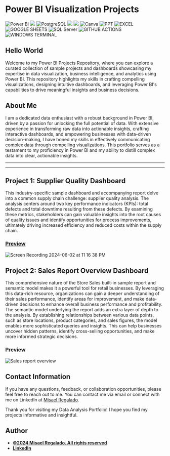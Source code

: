 
# Power BI Visualization Projects
![Power Bi](https://img.shields.io/badge/power_bi-F2C811?style=for-the-badge&logo=powerbi&logoColor=black)
![](https://img.shields.io/badge/Tableau-E97627?style=for-the-badge&logo=Tableau&logoColor=white)
![PostgreSQL](https://img.shields.io/badge/PostgreSQL-316192?style=for-the-badge&logo=postgresql&logoColor=white)
![](https://img.shields.io/badge/MySQL-00000F?style=for-the-badge&logo=mysql&logoColor=white)
![](https://img.shields.io/badge/SQLite-07405E?style=for-the-badge&logo=sqlite&logoColor=white)
![Canva](https://img.shields.io/badge/Canva-%2300C4CC.svg?style=for-the-badge&logo=Canva&logoColor=white)
![PPT](https://img.shields.io/badge/Microsoft_PowerPoint-B7472A?style=for-the-badge&logo=microsoft-powerpoint&logoColor=white)
![EXCEL](https://img.shields.io/badge/Microsoft_Excel-217346?style=for-the-badge&logo=microsoft-excel&logoColor=white)
![GOOGLE SHEETS](https://img.shields.io/badge/Google%20Sheets-34A853?style=for-the-badge&logo=google-sheets&logoColor=white)
![SQL Server](https://img.shields.io/badge/Microsoft_SQL_Server-CC2927?style=for-the-badge&logo=microsoft-sql-server&logoColor=white)
![GITHUB ACTIONS](https://img.shields.io/badge/Github%20Actions-282a2e?style=for-the-badge&logo=githubactions&logoColor=367cfe)
![WINDOWS TERMINAL](https://img.shields.io/badge/windows%20terminal-4D4D4D?style=for-the-badge&logo=windows%20terminal&logoColor=white)


## Hello World

Welcome to my Power BI Projects Repository, where you can explore a curated collection of sample projects and dashboards showcasing my expertise in data visualization, business intelligence, and analytics using Power BI. This repository highlights my skills in crafting compelling visualizations, designing intuitive dashboards, and leveraging Power BI's capabilities to drive meaningful insights and business decisions.



## About Me
I am a dedicated data enthusiast with a robust background in Power BI, driven by a passion for unlocking the full potential of data. With extensive experience in transforming raw data into actionable insights, crafting interactive dashboards, and empowering businesses with data-driven decision-making, I have honed my skills in effectively communicating complex data through compelling visualizations. This portfolio serves as a testament to my proficiency in Power BI and my ability to distill complex data into clear, actionable insights.

---

---
## Project 1: Supplier Quality Dashboard

This industry-specific sample dashboard and accompanying report delve into a common supply chain challenge: supplier quality analysis. The analysis centers around two key performance indicators (KPIs): total defects and total downtime resulting from these defects. By examining these metrics, stakeholders can gain valuable insights into the root causes of quality issues and identify opportunities for process improvements, ultimately driving increased efficiency and reduced costs within the supply chain.

### [Preview](https://app.powerbi.com/groups/me/reports/34b42bd9-5233-4b40-865b-f86be473c558/463d07ea8ab400c7e373?experience=power-bi)





![Screen Recording 2024-06-02 at 11 16 38 PM](https://github.com/mregaladog/PowerBI-Portfolio/assets/171528893/b77c41a5-b70e-4696-92ec-20813bcda0ae)








## Project 2: Sales Report Overview Dashboard

This comprehensive nature of the Store Sales built-in sample report and semantic model makes it a powerful tool for retail businesses. By leveraging this data-rich resource, organizations can gain a deeper understanding of their sales performance, identify areas for improvement, and make data-driven decisions to enhance overall business performance and profitability. The semantic model underlying the report adds an extra layer of depth to the analysis. By establishing relationships between various data points, such as store locations, product categories, and sales figures, the model enables more sophisticated queries and insights. This can help businesses uncover hidden patterns, identify cross-selling opportunities, and make more informed strategic decisions.


### [Preview](https://app.powerbi.com/groups/me/reports/b3b9611e-987a-4603-9056-4d2388d442f0/3f1e3de7355308ae99b8?experience=power-bi)

![Sales report overview](https://github.com/mregaladog/PowerBI-Portfolio/assets/171528893/2b3595bb-a518-4b9f-aad1-2f3379c7f2ad)








## Contact Information

If you have any questions, feedback, or collaboration opportunities, please feel free to reach out to me. You can contact me via email or connect with me on LinkedIn at [Misael Regalado](https://www.linkedin.com/in/mregalado).

Thank you for visiting my Data Analysis Portfolio! I hope you find my projects informative and insightful.



## Author
- [<ins><b>©2024 Misael Regalado. All rights reserved</b></ins>](https://www.linkedin.com/in/mregalado/)
- <b>[LinkedIn](https://www.linkedin.com/in/mregalado/)</b>

  

 
